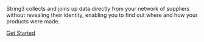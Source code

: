 String3 collects and joins up data directly from your network of suppliers without revealing their identity, enabling you to find out where and how your products were made.


<p class="faux-button commit"><a href="https://app.getstring3.com/account/register/" title="Get Started" class="borderless">Get Started</a></p>
